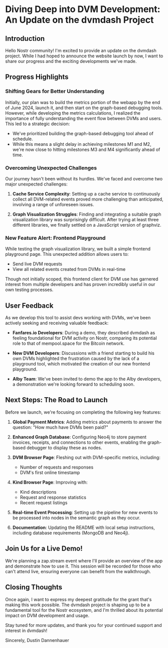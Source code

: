 # Diving Deep into DVM Development: An Update on the dvmdash Project

## Introduction

Hello Nostr community! I'm excited to provide an update on the dvmdash project. While I had hoped to announce the website launch by now, I want to share our progress and the exciting developments we've made. 

## Progress Highlights

### Shifting Gears for Better Understanding

Initially, our plan was to build the metrics portion of the webapp by the end of June 2024, launch it, and then start on the graph-based debugging tools. However, while developing the metrics calculations, I realized the importance of fully understanding the event flow between DVMs and users. This led to a strategic decision:

- We've prioritized building the graph-based debugging tool ahead of schedule.
- While this means a slight delay in achieving milestones M1 and M2, we're now close to hitting milestones M3 and M4 significantly ahead of time.

### Overcoming Unexpected Challenges

Our journey hasn't been without its hurdles. We've faced and overcome two major unexpected challenges:

1. **Cache Service Complexity**: Setting up a cache service to continuously collect all DVM-related events proved more challenging than anticipated, involving a range of unforeseen issues.

2. **Graph Visualization Struggles**: Finding and integrating a suitable graph visualization library was surprisingly difficult. After trying at least three different libraries, we finally settled on a JavaScript version of graphviz.

### New Feature Alert: Frontend Playground

While testing the graph visualization library, we built a simple frontend playground page. This unexpected addition allows users to:

- Send live DVM requests
- View all related events created from DVMs in real-time

Though not initially scoped, this frontend client for DVM use has garnered interest from multiple developers and has proven incredibly useful in our own testing processes.

## User Feedback

As we develop this tool to assist devs working with DVMs, we've been actively seeking and receiving valuable feedback:

- **Fanfares.io Developers**: During a demo, they described dvmdash as feeling foundational for DVM activity on Nostr, comparing its potential role to that of mempool.space for the Bitcoin network.

- **New DVM Developers**: Discussions with a friend starting to build his own DVMs highlighted the frustration caused by the lack of a playground tool, which motivated the creation of our new frontend playground.

- **Alby Team**: We've been invited to demo the app to the Alby developers, a demonstration we're looking forward to scheduling soon.

## Next Steps: The Road to Launch

Before we launch, we're focusing on completing the following key features:

1. **Global Payment Metrics**: Adding metrics about payments to answer the question: "How much have DVMs been paid?"

2. **Enhanced Graph Database**: Configuring Neo4j to store payment invoices, receipts, and connections to other events, enabling the graph-based debugger to display these as nodes.

3. **DVM Browser Page**: Fleshing out with DVM-specific metrics, including:
   - Number of requests and responses
   - DVM's first online timestamp

4. **Kind Browser Page**: Improving with:
   - Kind descriptions
   - Request and response statistics
   - Recent request listings

5. **Real-time Event Processing**: Setting up the pipeline for new events to be processed into nodes in the semantic graph as they occur.

6. **Documentation**: Updating the README with local setup instructions, including database requirements (MongoDB and Neo4j).

## Join Us for a Live Demo!

We're planning a zap.stream event where I'll provide an overview of the app and demonstrate how to use it. This session will be recorded for those who can't attend live, ensuring everyone can benefit from the walkthrough.

## Closing Thoughts

Once again, I want to express my deepest gratitude for the grant that's making this work possible. The dvmdash project is shaping up to be a fundamental tool for the Nostr ecosystem, and I'm thrilled about its potential impact on DVM development and usage.

Stay tuned for more updates, and thank you for your continued support and interest in dvmdash!

Sincerely,
Dustin Dannenhauer